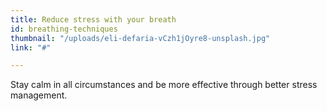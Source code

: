 ```yaml
---
title: Reduce stress with your breath
id: breathing-techniques
thumbnail: "/uploads/eli-defaria-vCzh1jOyre8-unsplash.jpg"
link: "#"

---
```

Stay calm in all circumstances and be more effective through better stress management.